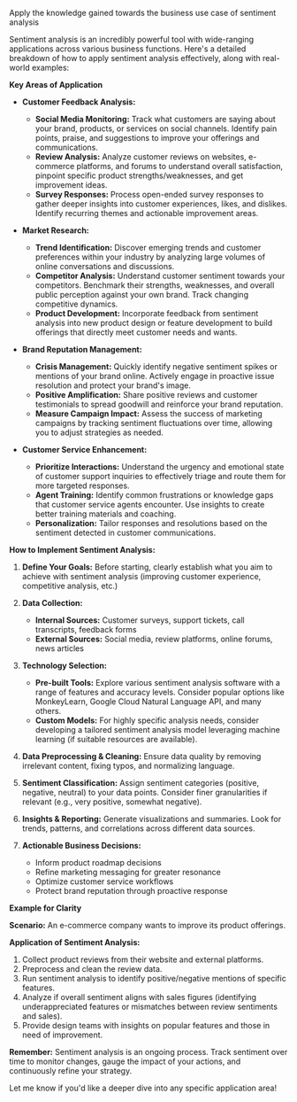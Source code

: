 Apply the knowledge gained towards the business use case of sentiment analysis

Sentiment analysis is an incredibly powerful tool with wide-ranging applications across various business functions. Here's a detailed breakdown of how to apply sentiment analysis effectively, along with real-world examples:

**Key Areas of Application**

* **Customer Feedback Analysis:**
   - **Social Media Monitoring:** Track what customers are saying about your brand, products, or services on social channels. Identify pain points, praise, and suggestions to improve your offerings and communications.
   - **Review Analysis:** Analyze customer reviews on websites, e-commerce platforms, and forums to understand overall satisfaction, pinpoint specific product strengths/weaknesses, and get improvement ideas.
   - **Survey Responses:** Process open-ended survey responses to gather deeper insights into customer experiences, likes, and dislikes. Identify recurring themes and actionable improvement areas.

* **Market Research:**
   - **Trend Identification:** Discover emerging trends and customer preferences within your industry by analyzing large volumes of online conversations and discussions.
   - **Competitor Analysis:** Understand customer sentiment towards your competitors. Benchmark their strengths, weaknesses, and overall public perception against your own brand. Track changing competitive dynamics.
   - **Product Development:** Incorporate feedback from sentiment analysis into new product design or feature development to build offerings that directly meet customer needs and wants. 

* **Brand Reputation Management:**
   - **Crisis Management:** Quickly identify negative sentiment spikes or mentions of your brand online. Actively engage in proactive issue resolution and protect your brand's image.
   - **Positive Amplification:** Share positive reviews and customer testimonials to spread goodwill and reinforce your brand reputation.
   - **Measure Campaign Impact:** Assess the success of marketing campaigns by tracking sentiment fluctuations over time,  allowing you to adjust strategies as needed. 

* **Customer Service Enhancement:**
   - **Prioritize Interactions:** Understand the urgency and emotional state of customer support inquiries to effectively triage and route them for more targeted responses.
   - **Agent Training:** Identify common frustrations or knowledge gaps that customer service agents encounter.  Use insights to create better training materials and coaching.
   - **Personalization:** Tailor responses and resolutions based on the sentiment detected in customer communications.

**How to Implement Sentiment Analysis:**

1. **Define Your Goals:** Before starting, clearly establish what you aim to achieve with sentiment analysis (improving customer experience, competitive analysis, etc.)

2. **Data Collection:**
    - **Internal Sources:** Customer surveys, support tickets, call transcripts, feedback forms
    - **External Sources:** Social media, review platforms, online forums, news articles

3. **Technology Selection:** 
    - **Pre-built Tools:** Explore various sentiment analysis software with a range of features and accuracy levels. Consider popular options like MonkeyLearn, Google Cloud Natural Language API, and many others.
    - **Custom Models:** For highly specific analysis needs, consider developing a tailored sentiment analysis model leveraging machine learning (if suitable resources are available).

4. **Data Preprocessing & Cleaning:** Ensure data quality by removing irrelevant content, fixing typos, and normalizing language.

5. **Sentiment Classification:** Assign sentiment categories (positive, negative, neutral) to your data points. Consider finer granularities if relevant (e.g., very positive, somewhat negative).

6. **Insights & Reporting:** Generate visualizations and summaries. Look for trends, patterns, and correlations across different data sources.

7. **Actionable Business Decisions:**
    - Inform product roadmap decisions
    - Refine marketing messaging for greater resonance
    - Optimize customer service workflows
    - Protect brand reputation through proactive response

**Example for Clarity**

**Scenario:**  An e-commerce company wants to improve its product offerings.

**Application of Sentiment Analysis:**

1. Collect product reviews from their website and external platforms.
2. Preprocess and clean the review data.
3. Run sentiment analysis to identify positive/negative mentions of specific features.
4. Analyze if overall sentiment aligns with sales figures (identifying underappreciated features or mismatches between review sentiments and sales).
5. Provide design teams with insights on popular features and those in need of improvement.

**Remember:** Sentiment analysis is an ongoing process. Track sentiment over time to monitor changes, gauge the impact of your actions, and continuously refine your strategy. 

Let me know if you'd like a deeper dive into any specific application area! 
